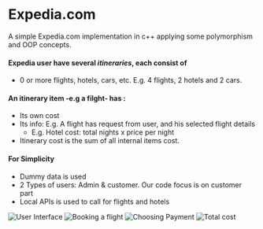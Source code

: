 
# Expedia.com

A simple Expedia.com implementation in c++
applying some polymorphism and OOP concepts.

#### Expedia user have several *itineraries*, each consist of
* 0 or more flights, hotels, cars, etc. E.g. 4 flights, 2 hotels and 2 cars.
#### An itinerary item  -e.g a filght- has :
* Its own cost
* Its info: E.g. A flight has request from user, and his selected flight details
  - E.g. Hotel cost: total nights x price per night
* Itinerary cost is the sum of all internal items cost.
#### For Simplicity
* Dummy data is used
* 2 Types of users: Admin & customer. Our code focus is on customer part
* Local APIs is used to call for flights and hotels 



![User Interface](https://res.cloudinary.com/dgqimvydy/image/upload/v1742305439/qsraclsvbfvf9n8e8g3u.png)
![Booking a flight](https://res.cloudinary.com/dgqimvydy/image/upload/v1742305439/fnndzcsg7nr89gauucvn.png)
![Choosing Payment](https://res.cloudinary.com/dgqimvydy/image/upload/v1742305439/re3ofhraoxfle5kh3vpa.png)
![Total cost](https://res.cloudinary.com/dgqimvydy/image/upload/v1742305439/umgreor0xc7bieuyff06.png)


